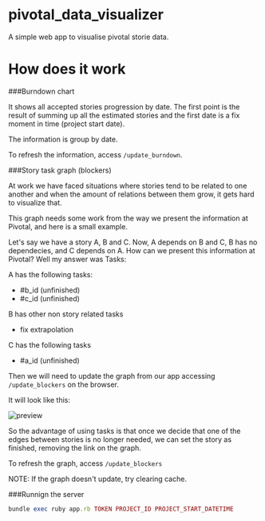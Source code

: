pivotal_data_visualizer
=======================

A simple web app to visualise pivotal storie data.

How does it work
================

###Burndown chart

It shows all accepted stories progression by date. The first point is the result
of summing up all the estimated stories and the first date is a fix moment in time
(project start date).

The information is group by date.

To refresh the information, access `/update_burndown`.

###Story task graph (blockers)

At work we have faced situations where stories tend to be related to one another and when the amount of relations between them grow, it gets hard to visualize that.

This graph needs some work from the way we present the information at Pivotal, and here is a small example.

Let's say we have a story A, B and C. Now, A depends on B and C, B has no dependecies, and C depends on A. How can we present this information at Pivotal? Well my answer was Tasks:

A has the following tasks:
* #b_id (unfinished)
* #c_id (unfinished)

B has other non story related tasks
* fix extrapolation

C has the following tasks
* #a_id (unfinished)

Then we will need to update the graph from our app accessing `/update_blockers` on the browser.

It will look like this:

![preview](http://i.imgur.com/DWZ70qO.png)

So the advantage of using tasks is that once we decide that one of the edges between stories is no longer needed, we can set the story as finished, removing the link on the graph.

To refresh the graph, access `/update_blockers`

NOTE: If the graph doesn't update, try clearing cache.

###Runnign the server

```ruby
bundle exec ruby app.rb TOKEN PROJECT_ID PROJECT_START_DATETIME
```
